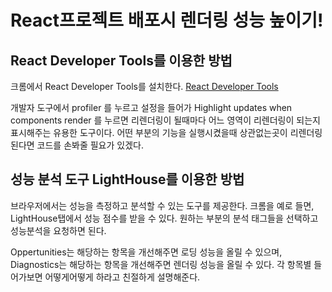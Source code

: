 # React프로젝트 배포시 렌더링 성능 높이기!

## React Developer Tools를 이용한 방법

크롬에서 React Developer Tools를 설치한다.
[React Developer Tools](https://chrome.google.com/webstore/detail/react-developer-tools/fmkadmapgofadopljbjfkapdkoienihi?utm_source=chrome-ntp-icon)

개발자 도구에서 profiler 를 누르고 설정을 들어가 Highlight updates when components render 를 누르면 리렌더링이 될때마다 어느 영역이 리렌더링이 되는지 표시해주는 유용한 도구이다.
어떤 부분의 기능을 실행시켰을때 상관없는곳이 리렌더링 된다면 코드를 손봐줄 필요가 있겠다.

## 성능 분석 도구 LightHouse를 이용한 방법

브라우저에서는 성능을 측정하고 분석할 수 있는 도구를 제공한다.
크롬을 예로 들면, LightHouse탭에서 성능 점수를 받을 수 있다.
원하는 부분의 분석 태그들을 선택하고 성능분석을 요청하면 된다.

Oppertunities는 해당하는 항목을 개선해주면 로딩 성능을 올릴 수 있으며,
Diagnostics는 해당하는 항목을 개선해주면 렌더링 성능을 올릴 수 있다.
각 항목별 들어가보면 어떻게어떻게 하라고 친절하게 설명해준다.
